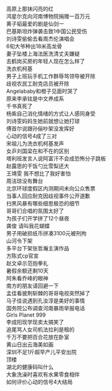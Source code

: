 高原上那抹闪亮的红  
鸿星尔克向河南博物院捐赠一百万元  
黄子韬最爱的剧是仙剑一  
巴基斯坦炸弹袭击致1中国公民受伤  
刘诗雯偷偷去看周杰伦演唱会  
6旬大爷种出18米高龙骨  
妻子坠楼上海法医洗清丈夫嫌疑  
去鹤岗买房的年轻人现在怎么样了  
洗衣机柯基  
男子上班玩手机工作群辱骂领导被开除  
歧视农民工耐克店员被开除  
Angelababy和橙子见面时哭了  
原来李承铉是中文养成系  
千书真死了  
杨紫自己消化情绪的方式让人感同身受  
刘诗雯妈妈生她前就想让她打球  
傅首尔说跟孙俪吵架没发挥好  
心动的信号4成了三对  
宋祖儿为洗衣机柯基发声  
女乒刘国梁在和不在的区别  
塔利班发言人说阿富汗不会成恐怖分子跳板  
赵露思的干饭勺比雪梨还大  
王靖雯 我不想比了我好害怕  
周洁琼没有舞台  
北京环球度假区内测期间未向公众售票  
当事人回应耐克因歧视事件公开道歉  
扫黑风暴有哪些细思极恐的细节  
哥哥们合唱的氛围太好了  
为孩子们开学拼了12个昼夜  
龚俊 请叫我花蝴蝶  
男子用破损纸币拼凑3100元被刑拘  
山河令下架  
多平台下架张哲瀚主演作品  
方陈式cp官宣  
赵文卓示范抱拳礼  
暑假余额还剩10天  
阿朱看乔峰的眼神  
南方的朋友请回避一下  
孟佳看披荆斩棘的哥哥电视突然掉了  
马子佳说遇到孔汝淳是美好的事情  
国务院公布调查河南暴雨举报电话  
Girls Planet 999  
李成阳现学现卖太搞笑了  
追尾骂人女司机法拉利是租的  
千万不要把百合花放在卧室  
黄山日出云海美如画  
深圳不足1斤超早产儿平安出院  
顶楼  
湖北的健康码叫什么  
大象洗澡时喜欢有水果零食相伴  
如何评价心动的信号4大结局  
